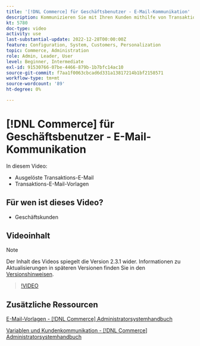 ```yaml
---
title: '[!DNL Commerce] für Geschäftsbenutzer - E-Mail-Kommunikation'
description: Kommunizieren Sie mit Ihren Kunden mithilfe von Transaktions-E-Mails, die durch ihre Aktionen auf der Storefront ausgelöst werden. Passen Sie die E-Mail-Vorlagen für Ihren Store an und konfigurieren Sie sie.
kt: 5780
doc-type: video
activity: use
last-substantial-update: 2022-12-28T00:00:00Z
feature: Configuration, System, Customers, Personalization
topic: Commerce, Administration
role: Admin, Leader, User
level: Beginner, Intermediate
exl-id: 91530766-07be-4466-879b-1b7bfc14ac10
source-git-commit: f7aa1f0063cbcad6d331a13817214b1bf2158571
workflow-type: tm+mt
source-wordcount: '89'
ht-degree: 0%

---
```


# [!DNL Commerce] für Geschäftsbenutzer - E-Mail-Kommunikation

In diesem Video:

- Ausgelöste Transaktions-E-Mail
- Transaktions-E-Mail-Vorlagen

## Für wen ist dieses Video?

- Geschäftskunden

## Videoinhalt

>[!NOTE]
>
>Der Inhalt des Videos spiegelt die Version 2.3.1 wider. Informationen zu Aktualisierungen in späteren Versionen finden Sie in den [Versionshinweisen](https://experienceleague.adobe.com/docs/commerce-operations/release/notes/overview.html).

>[!VIDEO](https://video.tv.adobe.com/v/36190?quality=12&learn=on)

## Zusätzliche Ressourcen

[E-Mail-Vorlagen - [!DNL Commerce] Administratorsystemhandbuch](https://experienceleague.adobe.com/docs/commerce-admin/systems/communications/email-templates.html)

[Variablen und Kundenkommunikation - [!DNL Commerce] Administratorsystemhandbuch](https://experienceleague.adobe.com/docs/commerce-admin/systems/introduction.html#variables-and-customer-communications)
